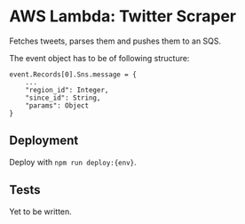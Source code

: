 # AWS Lambda: Twitter Scraper

Fetches tweets, parses them and pushes them to an SQS.

The event object has to be of following structure:

```
event.Records[0].Sns.message = {
    ...
    "region_id": Integer,
    "since_id": String,
    "params": Object
}
```

## Deployment
Deploy with `npm run deploy:{env}`.

## Tests
Yet to be written.